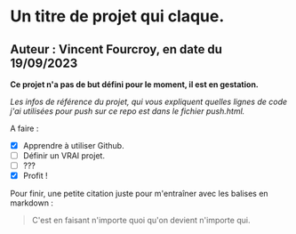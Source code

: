 # Un titre de projet qui claque.

## Auteur : Vincent Fourcroy, en date du 19/09/2023

**Ce projet n'a pas de but défini pour le moment, il est en gestation.**

*Les infos de référence du projet, qui vous expliquent quelles lignes de code j'ai utilisées pour push sur ce repo est dans le fichier push.html.*

A faire :
- [x] Apprendre à utiliser Github.
- [ ] Définir un VRAI projet.
- [ ] ???
- [x] Profit !

Pour finir, une petite citation juste pour m'entraîner avec les balises en markdown :

> C'est en faisant n'importe quoi qu'on devient n'importe qui.
